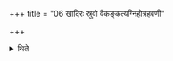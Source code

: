+++
title = "06 खादिरः स्रुवो वैकङ्कत्यग्निहोत्रहवणी"

+++

<details><summary>थिते</summary>

6. The spoon should be made out of Khadira-wood, the ladle for offering Agnihotra(-libation) out of Vikaṅkata (Flacourtia Sapida)-wood, an arm-long or a cubit-long.
</details>
